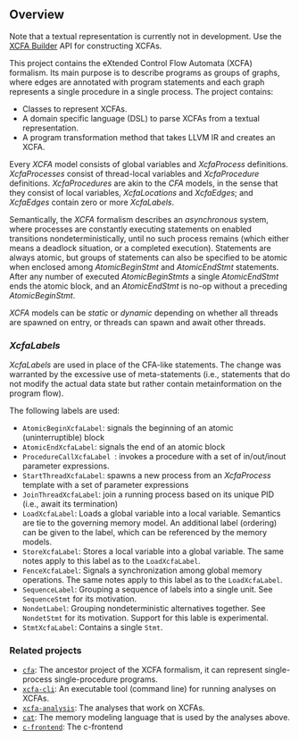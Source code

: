 ## Overview

Note that a textual representation is currently not in development. Use
the [XCFA Builder](src/main/java/hu/bme/mit/theta/xcfa/model/XCFA.java) API for constructing XCFAs.

This project contains the eXtended Control Flow Automata (XCFA) formalism. Its main purpose is to
describe programs as
groups of graphs, where edges are annotated with program statements and each graph represents a
single procedure in a
single process. The project contains:

* Classes to represent XCFAs.
* A domain specific language (DSL) to parse XCFAs from a textual representation.
* A program transformation method that takes LLVM IR and creates an XCFA.

Every _XCFA_ model consists of global variables and _XcfaProcess_ definitions. _XcfaProcesses_
consist of thread-local variables and _XcfaProcedure_ definitions. _XcfaProcedures_ are akin to the
_CFA_ models, in the sense that they consist of local variables, _XcfaLocations_ and _XcfaEdges_;
and _XcfaEdges_ contain zero or more _XcfaLabels_.

Semantically, the _XCFA_ formalism describes an _asynchronous_ system, where processes are
constantly executing statements on enabled transitions nondeterministically, until no such process
remains (which either means a deadlock situation, or a completed execution). Statements are always
atomic, but groups of statements can also be specified to be atomic when enclosed among
_AtomicBeginStmt_ and _AtomicEndStmt_ statements. After any number of executed _AtomicBeginStmts_ a
single _AtomicEndStmt_ ends the atomic block, and an _AtomicEndStmt_ is no-op without a preceding
_AtomicBeginStmt_.

_XCFA_ models can be _static_ or _dynamic_ depending on whether all threads are spawned on entry, or
threads can spawn and await other threads.

### _XcfaLabels_

_XcfaLabels_ are used in place of the CFA-like statements. The change was warranted by the excessive
use of meta-statements
(i.e., statements that do not modify the actual data state but rather contain metainformation on the
program flow).

The following labels are used:

* `AtomicBeginXcfaLabel`: signals the beginning of an atomic (uninterruptible) block
* `AtomicEndXcfaLabel`: signals the end of an atomic block
* `ProcedureCallXcfaLabel `: invokes a procedure with a set of in/out/inout parameter expressions.
* `StartThreadXcfaLabel`: spawns a new process from an _XcfaProcess_ template with a set of
  parameter expressions
* `JoinThreadXcfaLabel`: join a running process based on its unique PID (i.e., await its
  termination)
* `LoadXcfaLabel`: Loads a global variable into a local variable. Semantics are tie to the governing
  memory model. An additional label (ordering) can be given to the label, which can be referenced by
  the memory models.
* `StoreXcfaLabel`: Stores a local variable into a global variable. The same notes apply to this
  label as to the `LoadXcfaLabel`.
* `FenceXcfaLabel`: Signals a synchronization among global memory operations. The same notes apply
  to this label as to the `LoadXcfaLabel`.
* `SequenceLabel`: Grouping a sequence of labels into a single unit. See `SequenceStmt` for its
  motivation.
* `NondetLabel`: Grouping nondeterministic alternatives together. See `NondetStmt` for its
  motivation. Support for this lable is experimental.
* `StmtXcfaLabel`: Contains a single `Stmt`.

### Related projects

* [`cfa`](../../cfa/cfa/README.md): The ancestor project of the XCFA formalism, it can represent
  single-process
  single-procedure programs.
* [`xcfa-cli`](../xcfa-cli/README.md): An executable tool (command line) for running analyses on
  XCFAs.
* [`xcfa-analysis`](../xcfa-analysis/README.md): The analyses that work on XCFAs.
* [`cat`](../cat/README.md): The memory modeling language that is used by the analyses above.
* [`c-frontend`](../../frontends/c-frontend/README.md): The c-frontend